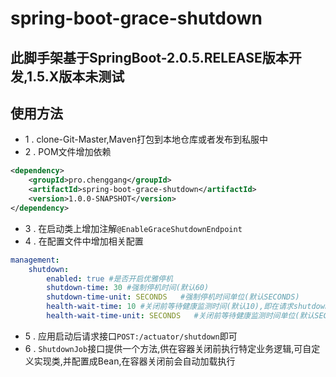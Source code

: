 # spring-boot-grace-shutdown

## 此脚手架基于SpringBoot-2.0.5.RELEASE版本开发,1.5.X版本未测试

## 使用方法

* 1 . clone-Git-Master,Maven打包到本地仓库或者发布到私服中
* 2 . POM文件增加依赖

```xml
<dependency>
    <groupId>pro.chenggang</groupId>
    <artifactId>spring-boot-grace-shutdown</artifactId>
    <version>1.0.0-SNAPSHOT</version>
</dependency>
```

* 3 . 在启动类上增加注解`@EnableGraceShutdownEndpoint`
* 4 . 在配置文件中增加相关配置

```yaml
management:
    shutdown:
        enabled: true #是否开启优雅停机
        shutdown-time: 30 #强制停机时间(默认60)
        shutdown-time-unit: SECONDS   #强制停机时间单位(默认SECONDS)
        health-wait-time: 10 #关闭前等待健康监测时间(默认10),即在请求shutdown接口时,会延时这个时间进行Shutdown操作
        health-wait-time-unit: SECONDS   #关闭前等待健康监测时间单位(默认SECONDS),即在请求shutdown接口时,会延时这个时间进行Shutdown操作
```

* 5 . 应用启动后请求接口`POST:/actuator/shutdown`即可
* 6 . `ShutdownJob`接口提供一个方法,供在容器关闭前执行特定业务逻辑,可自定义实现类,并配置成Bean,在容器关闭前会自动加载执行
